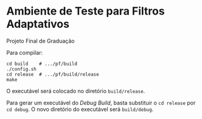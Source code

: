 Ambiente de Teste para Filtros Adaptativos
==========================================

Projeto Final de Graduação

Para compilar:

    cd build    # .../pf/build
    ./config.sh
    cd release  # .../pf/build/release
    make

O executável será colocado no diretório `build/release`.

Para gerar um executável do _Debug Build_, basta substituir o `cd release` por
`cd debug`. O novo diretório do executável será `build/debug`.
